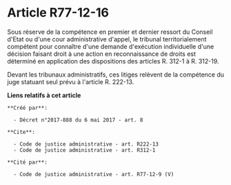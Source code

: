 # Article R77-12-16

Sous réserve de la compétence en premier et dernier ressort du Conseil d'Etat ou d'une cour administrative d'appel, le
tribunal territorialement compétent pour connaître d'une demande d'exécution individuelle d'une décision faisant droit à une
action en reconnaissance de droits est déterminé en application des dispositions des articles R. 312-1 à R. 312-19. 

Devant les tribunaux administratifs, ces litiges relèvent de la compétence du juge statuant seul prévu à l'article R. 222-13.

**Liens relatifs à cet article**

	**Créé par**:

	  - Décret n°2017-888 du 6 mai 2017 - art. 8

	**Cite**:

	  - Code de justice administrative - art. R222-13
	  - Code de justice administrative - art. R312-1

	**Cité par**:

	  - Code de justice administrative - art. R77-12-9 (V)
